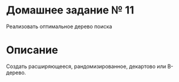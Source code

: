 # Домашнее задание № 11
Реализовать оптимальное дерево поиска

# Описание
Создать расширяющееся, рандомизированное, декартово или В-дерево.
